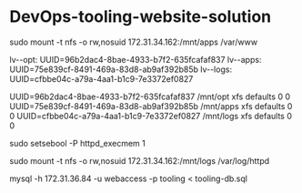 # DevOps-tooling-website-solution

sudo mount -t nfs -o rw,nosuid 172.31.34.162:/mnt/apps /var/www

lv--opt: UUID=96b2dac4-8bae-4933-b7f2-635fcafaf837
lv--apps: UUID=75e839cf-8491-469a-83d8-ab9af392b85b
lv--logs: UUID=cfbbe04c-a79a-4aa1-b1c9-7e3372ef0827

UUID=96b2dac4-8bae-4933-b7f2-635fcafaf837 /mnt/opt xfs defaults 0 0
UUID=75e839cf-8491-469a-83d8-ab9af392b85b /mnt/apps xfs defaults 0 0
UUID=cfbbe04c-a79a-4aa1-b1c9-7e3372ef0827 /mnt/logs xfs defaults 0 0

sudo setsebool -P httpd_execmem 1

sudo mount -t nfs -o rw,nosuid 172.31.34.162:/mnt/logs /var/log/httpd

mysql -h 172.31.36.84 -u webaccess -p tooling < tooling-db.sql



